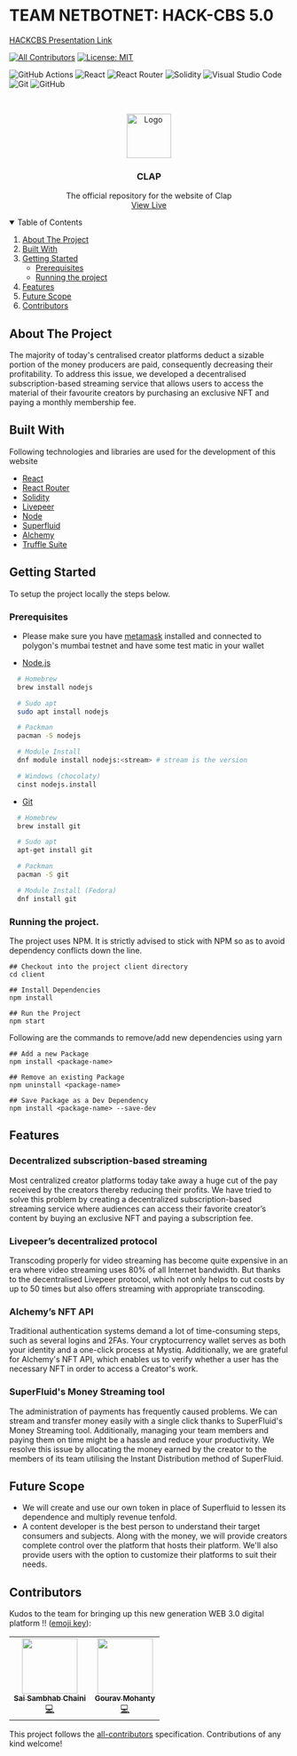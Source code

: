 <h1>TEAM NETBOTNET: HACK-CBS 5.0 </h1>


<a href = "https://www.canva.com/design/DAFREx83pT4/ymPz5ZcX0wYYQOMnSAC11w/view?utm_content=DAFREx83pT4&utm_campaign=designshare&utm_medium=link2&utm_source=sharebutton">HACKCBS Presentation Link</a>

<!-- ALL-CONTRIBUTORS-BADGE:START - Do not remove or modify this section -->
[![All Contributors](https://img.shields.io/badge/all_contributors-2-orange.svg?style=flat-square)](#contributors-)
[![License: MIT](https://img.shields.io/badge/License-MIT-yellow.svg)](https://opensource.org/licenses/MIT)
<!-- ALL-CONTRIBUTORS-BADGE:END -->

<!-- Other badges-->
![GitHub Actions](https://img.shields.io/badge/github%20actions-%232671E5.svg?style=for-the-badge&logo=githubactions&logoColor=white)
![React](https://img.shields.io/badge/react-%2320232a.svg?style=for-the-badge&logo=react&logoColor=%2361DAFB)
![React Router](https://img.shields.io/badge/React_Router-CA4245?style=for-the-badge&logo=react-router&logoColor=white)
![Solidity](https://img.shields.io/badge/Solidity-e6e6e6?style=for-the-badge&logo=solidity&logoColor=black)
![Visual Studio Code](https://img.shields.io/badge/Visual%20Studio%20Code-0078d7.svg?style=for-the-badge&logo=visual-studio-code&logoColor=white)
![Git](https://img.shields.io/badge/git-%23F05033.svg?style=for-the-badge&logo=git&logoColor=white)
![GitHub](https://img.shields.io/badge/github-%23121011.svg?style=for-the-badge&logo=github&logoColor=white)
<!-- Other badges-->

<br />
<p align="center">
  <a href="https://github.com/a-sambhab/Relay">
    <img src="https://res.cloudinary.com/divr26z8e/image/upload/v1667665029/nubelson-fernandes-iE71-TMrrkE-unsplash_rctkbn.jpg" alt="Logo" width="80">
  </a>

  <h3 align="center">CLAP</h3>

  <p align="center">
    The official repository for the website of Clap
    <br />
    <a href="https://nftdocket.vercel.app/">View Live</a>
  </p>
</p>

<!-- TABLE OF CONTENTS -->
<details open="open">
  <summary>Table of Contents</summary>
  <ol>
    <li>
      <a href="#about-the-project">About The Project</a>
      <ul>
      </ul>
        <li><a href="#built-with">Built With</a></li>
    </li>
    <li>
      <a href="#getting-started">Getting Started</a>
      <ul>
        <li><a href="#prerequisites">Prerequisites</a></li>
        <li><a href="#running-the-project">Running the project</a></li>
      </ul>
    </li>
    <li><a href="#features">Features</a></li>
      <li><a href="#future-scope">Future Scope</a></li>
    <li><a href="#contributors">Contributors</a></li>
  </ol>
</details>

## About The Project

The majority of today's centralised creator platforms deduct a sizable portion of the money producers are paid, consequently decreasing their profitability. To address this issue, we developed a decentralised subscription-based streaming service that allows users to access the material of their favourite creators by purchasing an exclusive NFT and paying a monthly membership fee.

## Built With

Following technologies and libraries are used for the development of this website

- [React](https://reactjs.org/)
- [React Router](https://reactrouter.com/)
- [Solidity](https://docs.soliditylang.org/)
- [Livepeer](https://livepeer.org)
- [Node](https://nodejs.org/en/)
- [Superfluid](https://www.superfluid.finance)
- [Alchemy](https://www.alchemy.com)
- [Truffle Suite](https://trufflesuite.com)

## Getting Started

To setup the project locally the steps below.

### Prerequisites

- Please make sure you have [metamask](https://metamask.io/) installed and connected to polygon's mumbai testnet and have some test matic in your wallet

- [Node.js](https://nodejs.org/en/download/)

```sh
  # Homebrew
  brew install nodejs

  # Sudo apt
  sudo apt install nodejs

  # Packman
  pacman -S nodejs

  # Module Install
  dnf module install nodejs:<stream> # stream is the version

  # Windows (chocolaty)
  cinst nodejs.install

```

- [Git](https://git-scm.com/downloads)

```sh
  # Homebrew
  brew install git

  # Sudo apt
  apt-get install git

  # Packman
  pacman -S git

  # Module Install (Fedora)
  dnf install git

```


### Running the project.

The project uses NPM. It is strictly advised to stick with NPM so as to avoid dependency conflicts down the line.

```
## Checkout into the project client directory
cd client

## Install Dependencies
npm install

## Run the Project
npm start

```

Following are the commands to remove/add new dependencies using yarn

```
## Add a new Package
npm install <package-name>

## Remove an existing Package
npm uninstall <package-name>

## Save Package as a Dev Dependency
npm install <package-name> --save-dev
```

## Features

### Decentralized subscription-based streaming

Most centralized creator platforms today take away a huge cut of the pay received by the creators thereby reducing their profits. We have tried to solve this problem by creating a decentralized subscription-based streaming service where audiences can access their favorite creator’s content by buying an exclusive NFT and paying a subscription fee.

### Livepeer’s decentralized protocol

Transcoding properly for video streaming has become quite expensive in an era where video streaming uses 80% of all Internet bandwidth. But thanks to the decentralised Livepeer protocol, which not only helps to cut costs by up to 50 times but also offers streaming with appropriate transcoding.

### Alchemy’s NFT API

Traditional authentication systems demand a lot of time-consuming steps, such as several logins and 2FAs. Your cryptocurrency wallet serves as both your identity and a one-click process at Mystiq. Additionally, we are grateful for Alchemy's NFT API, which enables us to verify whether a user has the necessary NFT in order to access a Creator's work.

### SuperFluid's Money Streaming tool

The administration of payments has frequently caused problems. We can stream and transfer money easily with a single click thanks to SuperFluid's Money Streaming tool. Additionally, managing your team members and paying them on time might be a hassle and reduce your productivity. We resolve this issue by allocating the money earned by the creator to the members of its team utilising the Instant Distribution method of SuperFluid.

## Future Scope

* We will create and use our own token in place of Superfluid to lessen its dependence and multiply revenue tenfold.
* A content developer is the best person to understand their target consumers and subjects. Along with the money, we will provide creators complete control over the platform that hosts their platform. We'll also provide users with the option to customize their platforms to suit their needs.


## Contributors

Kudos to the team for bringing up this new generation WEB 3.0 digital platform !! ([emoji key](https://allcontributors.org/docs/en/emoji-key)):

<!-- ALL-CONTRIBUTORS-LIST:START - Do not remove or modify this section -->
<!-- prettier-ignore-start -->
<!-- markdownlint-disable -->
<table>
  <tr>
    <td align="center"><a href="https://github.com/a-sambhab"><img src="https://avatars.githubusercontent.com/u/84642011?v=4?s=100" width="100px;" alt=""/><br /><sub><b>Sai Sambhab Chaini</b></sub></a><br /><a href="https://github.com/a-sambhab/Relay/commits?author=a-sambhab" title="Code">💻</a></td>
    <td align="center"><a href="https://github.com/gouravmohanty7070"><img src="https://avatars.githubusercontent.com/u/77116228?s=400&u=209df5db5bf2b2f895f130120ec14004949e76c0&v=4" width="100px;" alt=""/><br /><sub><b>Gourav Mohanty</b></sub></a><br /><a href="https://github.com/a-sambhab/Relay/commits?author=gouravmohanty7070" title="Code">💻</a></td>
  </tr>
</table>

<!-- markdownlint-restore -->
<!-- prettier-ignore-end -->

<!-- ALL-CONTRIBUTORS-LIST:END -->

This project follows the [all-contributors](https://github.com/all-contributors/all-contributors) specification. Contributions of any kind welcome!

